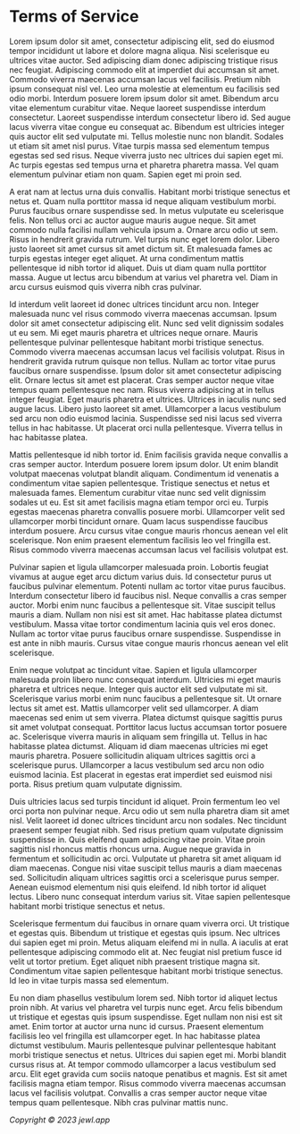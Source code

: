 # Terms of Service

Lorem ipsum dolor sit amet, consectetur adipiscing elit, sed do eiusmod tempor incididunt ut labore et dolore magna aliqua. Nisi scelerisque eu ultrices vitae auctor. Sed adipiscing diam donec adipiscing tristique risus nec feugiat. Adipiscing commodo elit at imperdiet dui accumsan sit amet. Commodo viverra maecenas accumsan lacus vel facilisis. Pretium nibh ipsum consequat nisl vel. Leo urna molestie at elementum eu facilisis sed odio morbi. Interdum posuere lorem ipsum dolor sit amet. Bibendum arcu vitae elementum curabitur vitae. Neque laoreet suspendisse interdum consectetur. Laoreet suspendisse interdum consectetur libero id. Sed augue lacus viverra vitae congue eu consequat ac. Bibendum est ultricies integer quis auctor elit sed vulputate mi. Tellus molestie nunc non blandit. Sodales ut etiam sit amet nisl purus. Vitae turpis massa sed elementum tempus egestas sed sed risus. Neque viverra justo nec ultrices dui sapien eget mi. Ac turpis egestas sed tempus urna et pharetra pharetra massa. Vel quam elementum pulvinar etiam non quam. Sapien eget mi proin sed.

A erat nam at lectus urna duis convallis. Habitant morbi tristique senectus et netus et. Quam nulla porttitor massa id neque aliquam vestibulum morbi. Purus faucibus ornare suspendisse sed. In metus vulputate eu scelerisque felis. Non tellus orci ac auctor augue mauris augue neque. Sit amet commodo nulla facilisi nullam vehicula ipsum a. Ornare arcu odio ut sem. Risus in hendrerit gravida rutrum. Vel turpis nunc eget lorem dolor. Libero justo laoreet sit amet cursus sit amet dictum sit. Et malesuada fames ac turpis egestas integer eget aliquet. At urna condimentum mattis pellentesque id nibh tortor id aliquet. Duis ut diam quam nulla porttitor massa. Augue ut lectus arcu bibendum at varius vel pharetra vel. Diam in arcu cursus euismod quis viverra nibh cras pulvinar.

Id interdum velit laoreet id donec ultrices tincidunt arcu non. Integer malesuada nunc vel risus commodo viverra maecenas accumsan. Ipsum dolor sit amet consectetur adipiscing elit. Nunc sed velit dignissim sodales ut eu sem. Mi eget mauris pharetra et ultrices neque ornare. Mauris pellentesque pulvinar pellentesque habitant morbi tristique senectus. Commodo viverra maecenas accumsan lacus vel facilisis volutpat. Risus in hendrerit gravida rutrum quisque non tellus. Nullam ac tortor vitae purus faucibus ornare suspendisse. Ipsum dolor sit amet consectetur adipiscing elit. Ornare lectus sit amet est placerat. Cras semper auctor neque vitae tempus quam pellentesque nec nam. Risus viverra adipiscing at in tellus integer feugiat. Eget mauris pharetra et ultrices. Ultrices in iaculis nunc sed augue lacus. Libero justo laoreet sit amet. Ullamcorper a lacus vestibulum sed arcu non odio euismod lacinia. Suspendisse sed nisi lacus sed viverra tellus in hac habitasse. Ut placerat orci nulla pellentesque. Viverra tellus in hac habitasse platea.

Mattis pellentesque id nibh tortor id. Enim facilisis gravida neque convallis a cras semper auctor. Interdum posuere lorem ipsum dolor. Ut enim blandit volutpat maecenas volutpat blandit aliquam. Condimentum id venenatis a condimentum vitae sapien pellentesque. Tristique senectus et netus et malesuada fames. Elementum curabitur vitae nunc sed velit dignissim sodales ut eu. Est sit amet facilisis magna etiam tempor orci eu. Turpis egestas maecenas pharetra convallis posuere morbi. Ullamcorper velit sed ullamcorper morbi tincidunt ornare. Quam lacus suspendisse faucibus interdum posuere. Arcu cursus vitae congue mauris rhoncus aenean vel elit scelerisque. Non enim praesent elementum facilisis leo vel fringilla est. Risus commodo viverra maecenas accumsan lacus vel facilisis volutpat est.

Pulvinar sapien et ligula ullamcorper malesuada proin. Lobortis feugiat vivamus at augue eget arcu dictum varius duis. Id consectetur purus ut faucibus pulvinar elementum. Potenti nullam ac tortor vitae purus faucibus. Interdum consectetur libero id faucibus nisl. Neque convallis a cras semper auctor. Morbi enim nunc faucibus a pellentesque sit. Vitae suscipit tellus mauris a diam. Nullam non nisi est sit amet. Hac habitasse platea dictumst vestibulum. Massa vitae tortor condimentum lacinia quis vel eros donec. Nullam ac tortor vitae purus faucibus ornare suspendisse. Suspendisse in est ante in nibh mauris. Cursus vitae congue mauris rhoncus aenean vel elit scelerisque.

Enim neque volutpat ac tincidunt vitae. Sapien et ligula ullamcorper malesuada proin libero nunc consequat interdum. Ultricies mi eget mauris pharetra et ultrices neque. Integer quis auctor elit sed vulputate mi sit. Scelerisque varius morbi enim nunc faucibus a pellentesque sit. Ut ornare lectus sit amet est. Mattis ullamcorper velit sed ullamcorper. A diam maecenas sed enim ut sem viverra. Platea dictumst quisque sagittis purus sit amet volutpat consequat. Porttitor lacus luctus accumsan tortor posuere ac. Scelerisque viverra mauris in aliquam sem fringilla ut. Tellus in hac habitasse platea dictumst. Aliquam id diam maecenas ultricies mi eget mauris pharetra. Posuere sollicitudin aliquam ultrices sagittis orci a scelerisque purus. Ullamcorper a lacus vestibulum sed arcu non odio euismod lacinia. Est placerat in egestas erat imperdiet sed euismod nisi porta. Risus pretium quam vulputate dignissim.

Duis ultricies lacus sed turpis tincidunt id aliquet. Proin fermentum leo vel orci porta non pulvinar neque. Arcu odio ut sem nulla pharetra diam sit amet nisl. Velit laoreet id donec ultrices tincidunt arcu non sodales. Nec tincidunt praesent semper feugiat nibh. Sed risus pretium quam vulputate dignissim suspendisse in. Quis eleifend quam adipiscing vitae proin. Vitae proin sagittis nisl rhoncus mattis rhoncus urna. Augue neque gravida in fermentum et sollicitudin ac orci. Vulputate ut pharetra sit amet aliquam id diam maecenas. Congue nisi vitae suscipit tellus mauris a diam maecenas sed. Sollicitudin aliquam ultrices sagittis orci a scelerisque purus semper. Aenean euismod elementum nisi quis eleifend. Id nibh tortor id aliquet lectus. Libero nunc consequat interdum varius sit. Vitae sapien pellentesque habitant morbi tristique senectus et netus.

Scelerisque fermentum dui faucibus in ornare quam viverra orci. Ut tristique et egestas quis. Bibendum ut tristique et egestas quis ipsum. Nec ultrices dui sapien eget mi proin. Metus aliquam eleifend mi in nulla. A iaculis at erat pellentesque adipiscing commodo elit at. Nec feugiat nisl pretium fusce id velit ut tortor pretium. Eget aliquet nibh praesent tristique magna sit. Condimentum vitae sapien pellentesque habitant morbi tristique senectus. Id leo in vitae turpis massa sed elementum.

Eu non diam phasellus vestibulum lorem sed. Nibh tortor id aliquet lectus proin nibh. At varius vel pharetra vel turpis nunc eget. Arcu felis bibendum ut tristique et egestas quis ipsum suspendisse. Eget nullam non nisi est sit amet. Enim tortor at auctor urna nunc id cursus. Praesent elementum facilisis leo vel fringilla est ullamcorper eget. In hac habitasse platea dictumst vestibulum. Mauris pellentesque pulvinar pellentesque habitant morbi tristique senectus et netus. Ultrices dui sapien eget mi. Morbi blandit cursus risus at. At tempor commodo ullamcorper a lacus vestibulum sed arcu. Elit eget gravida cum sociis natoque penatibus et magnis. Est sit amet facilisis magna etiam tempor. Risus commodo viverra maecenas accumsan lacus vel facilisis volutpat. Convallis a cras semper auctor neque vitae tempus quam pellentesque. Nibh cras pulvinar mattis nunc.

*Copyright © 2023 jewl.app*
